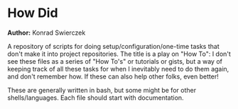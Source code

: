 # How Did
**Author:** Konrad Swierczek

A repository of scripts for doing setup/configuration/one-time tasks that don't make it into project repositories. The title is a play on "How To": I don't see these files as a series of "How To's" or tutorials or gists, but a way of keeping track of all these tasks for when I inevitably need to do them again, and don't remember how. If these can also help other folks, even better!

These are generally written in bash, but some might be for other shells/languages. Each file should start with documentation.
